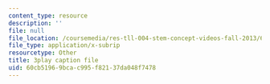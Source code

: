 ```yaml
---
content_type: resource
description: ''
file: null
file_location: /coursemedia/res-tll-004-stem-concept-videos-fall-2013/60cb51969bcac995f82137da048f7478_-fhWuEt5yKc.srt
file_type: application/x-subrip
resourcetype: Other
title: 3play caption file
uid: 60cb5196-9bca-c995-f821-37da048f7478
---
```

